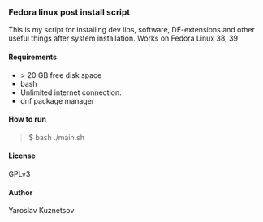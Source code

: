 ### Fedora linux post install script
This is my script for installing dev libs, software, DE-extensions and other useful things after system installation.
Works on Fedora Linux 38, 39
#### Requirements
* \> 20 GB free disk space
* bash
* Unlimited internet connection.
* dnf package manager
#### How to run
> $ bash ./main.sh
#### License
GPLv3
#### Author
Yaroslav Kuznetsov
